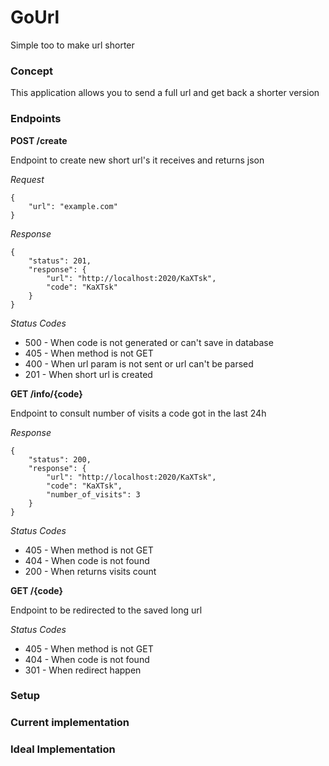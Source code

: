 # GoUrl

Simple too to make url shorter

### Concept

This application allows you to send a full url and get back a shorter version 

### Endpoints

**POST /create**

Endpoint to create new short url's it receives and returns json

_Request_

```
{   
    "url": "example.com"
}
```

_Response_

```
{
    "status": 201,
    "response": {
        "url": "http://localhost:2020/KaXTsk",
        "code": "KaXTsk"
    }
}
```

_Status Codes_

* 500 - When code is not generated or can't save in database
* 405 - When method is not GET
* 400 - When url param is not sent or url can't be parsed
* 201 - When short url is created

**GET /info/{code}**

Endpoint to consult number of visits a code got in the last 24h

_Response_

```
{
    "status": 200,
    "response": {
        "url": "http://localhost:2020/KaXTsk",
        "code": "KaXTsk",
        "number_of_visits": 3
    }
}
```

_Status Codes_

* 405 - When method is not GET
* 404 - When code is not found
* 200 - When returns visits count

**GET /{code}**

Endpoint to be redirected to the saved long url

_Status Codes_

* 405 - When method is not GET
* 404 - When code is not found
* 301 - When redirect happen

### Setup

### Current implementation

### Ideal Implementation
